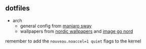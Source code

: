 ## dotfiles

- arch
  - general config from [manjaro sway](https://github.com/manjaro-sway)
  - wallpapers from [nordic wallpapers](https://github.com/linuxdotexe/nordic-wallpapers) and [image go nord](https://ign.schrodinger-hat.it/)

remember to add the `nouveau.noaccel=1 quiet` flags to the kernel
